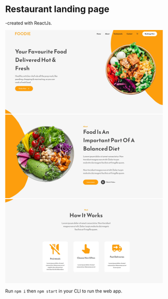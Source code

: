 # Restaurant landing page

-created with ReactJs.

![Landing page sample image.](/public/images/1.webp)
![Landing page sample image.](/public/images/2.webp)
![Landing page sample image.](/public/images/3.webp)

Run `npm i` then `npm start` in your CLI to run the web app.
